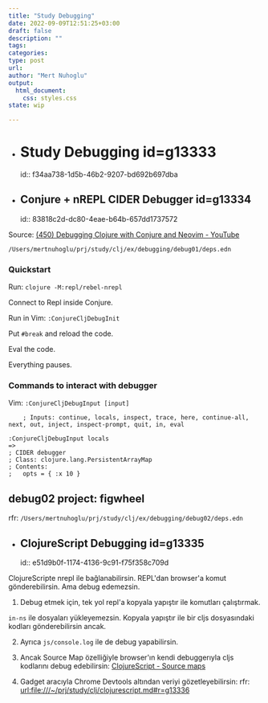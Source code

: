 ```yaml
---
title: "Study Debugging"
date: 2022-09-09T12:51:25+03:00 
draft: false
description: ""
tags:
categories: 
type: post
url:
author: "Mert Nuhoglu"
output:
  html_document:
    css: styles.css
state: wip

---
```


- # Study Debugging id=g13333
  id:: f34aa738-1d5b-46b2-9207-bd692b697dba

- ## Conjure + nREPL CIDER Debugger id=g13334
  id:: 83818c2d-dc80-4eae-b64b-657dd1737572

Source: [(450) Debugging Clojure with Conjure and Neovim - YouTube](https://www.youtube.com/watch?v=uP9iSEh7dxg)

`/Users/mertnuhoglu/prj/study/clj/ex/debugging/debug01/deps.edn`

### Quickstart

Run: `clojure -M:repl/rebel-nrepl`

Connect to Repl inside Conjure.

Run in Vim: `:ConjureCljDebugInit`

Put `#break` and reload the code.

Eval the code.

Everything pauses.

### Commands to interact with debugger

Vim: `:ConjureCljDebugInput [input]`

		; Inputs: continue, locals, inspect, trace, here, continue-all, next, out, inject, inspect-prompt, quit, in, eval

```
:ConjureCljDebugInput locals
=>
; CIDER debugger
; Class: clojure.lang.PersistentArrayMap
; Contents: 
;   opts = { :x 10 }
```

## debug02 project: figwheel 

rfr: `/Users/mertnuhoglu/prj/study/clj/ex/debugging/debug02/deps.edn`

- ## ClojureScript Debugging id=g13335
  id:: e51d9b0f-1174-4136-9c91-f75f358c709d

ClojureScripte nrepl ile bağlanabilirsin. REPL'dan browser'a komut gönderebilirsin. Ama debug edemezsin.

1. Debug etmek için, tek yol repl'a kopyala yapıştır ile komutları çalıştırmak.

`in-ns` ile dosyaları yükleyemezsin. Kopyala yapıştır ile bir cljs dosyasındaki kodları gönderebilirsin ancak.

2. Ayrıca `js/console.log` ile de debug yapabilirsin.

3. Ancak Source Map özelliğiyle browser'ın kendi debuggerıyla cljs kodlarını debug edebilirsin: [ClojureScript - Source maps](https://clojurescript.org/reference/source-maps)

4. Gadget aracıyla Chrome Devtools altından veriyi gözetleyebilirsin: rfr: <url:file:///~/prj/study/clj/clojurescript.md#r=g13336>


